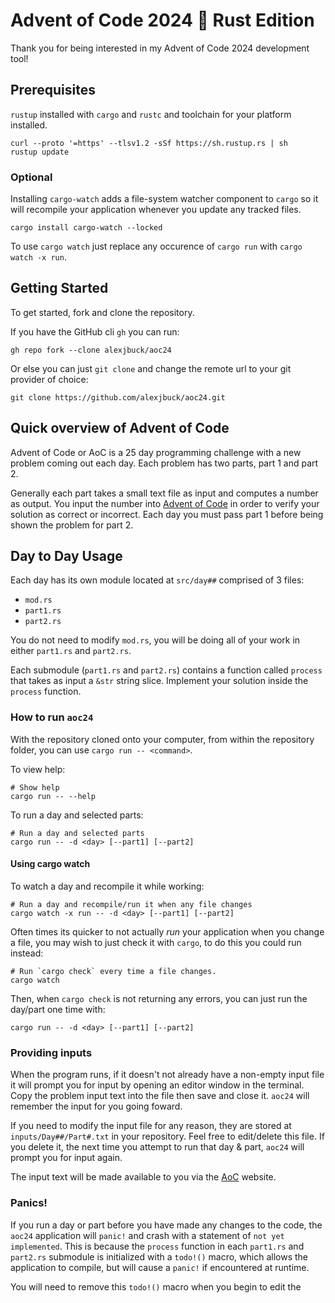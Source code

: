 # Advent of Code 2024 :crab: Rust Edition

Thank you for being interested in my Advent of Code 2024 development tool!

## Prerequisites

`rustup` installed with `cargo` and `rustc` and toolchain for your platform installed.

```shell
curl --proto '=https' --tlsv1.2 -sSf https://sh.rustup.rs | sh
rustup update
```

### Optional 

Installing `cargo-watch` adds a file-system watcher component to `cargo` so it will recompile your application whenever you update any tracked files.

```shell
cargo install cargo-watch --locked
```

To use `cargo watch` just replace any occurence of `cargo run` with `cargo watch -x run`.

## Getting Started

To get started, fork and clone the repository.

If you have the GitHub cli `gh` you can run: 

```shell
gh repo fork --clone alexjbuck/aoc24
```

Or else you can just `git clone` and change the remote url to your git provider of choice:

```shell
git clone https://github.com/alexjbuck/aoc24.git
```

## Quick overview of Advent of Code

Advent of Code or AoC is a 25 day programming challenge with a new problem coming out each day. Each problem has two parts, part 1 and part 2.

Generally each part takes a small text file as input and computes a number as output. You input the number into [Advent of Code](https://adventofcode.com/) in order to verify your solution as correct or incorrect. Each day you must pass part 1 before being shown the problem for part 2.

## Day to Day Usage

Each day has its own module located at `src/day##` comprised of 3 files:
- `mod.rs`
- `part1.rs`
- `part2.rs`

You do not need to modify `mod.rs`, you will be doing all of your work in either `part1.rs` and `part2.rs`.

Each submodule (`part1.rs` and `part2.rs`) contains a function called `process` that takes as input a `&str` string slice. Implement your solution inside the `process` function.

### How to run `aoc24` 

With the repository cloned onto your computer, from within the repository folder, you can use `cargo run -- <command>`.

To view help:

```shell
# Show help
cargo run -- --help
```

To run a day and selected parts:

```shell
# Run a day and selected parts
cargo run -- -d <day> [--part1] [--part2]
```

#### Using cargo watch

To watch a day and recompile it while working:

```shell
# Run a day and recompile/run it when any file changes
cargo watch -x run -- -d <day> [--part1] [--part2]
```

Often times its quicker to not actually _run_ your application when you change a file, you may wish to just check it with `cargo`, to do this you could run instead:

```shell
# Run `cargo check` every time a file changes.
cargo watch
```

Then, when `cargo check` is not returning any errors, you can just run the day/part one time with:

```shell
cargo run -- -d <day> [--part1] [--part2]
```

### Providing inputs

When the program runs, if it doesn't not already have a non-empty input file it will prompt you for input by opening an editor window in the terminal. Copy the problem input text into the file then save and close it. `aoc24` will remember the input for you going foward.

If you need to modify the input file for any reason, they are stored at `inputs/Day##/Part#.txt` in your repository. Feel free to edit/delete this file. If you delete it, the next time you attempt to run that day & part, `aoc24` will prompt you for input again.

The input text will be made available to you via the [AoC](http://adventofcode.com/) website.

### Panics!

If you run a day or part before you have made any changes to the code, the `aoc24` application will `panic!` and crash with a statement of `not yet implemented`. This is because the `process` function in each `part1.rs` and `part2.rs` submodule is initialized with a `todo!()` macro, which allows the application to compile, but will cause a `panic!` if encountered at runtime.

You will need to remove this `todo!()` macro when you begin to edit the 
